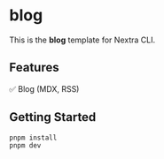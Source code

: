 # blog

This is the **blog** template for Nextra CLI.

## Features

✅ Blog (MDX, RSS)

## Getting Started

```bash
pnpm install
pnpm dev
```


